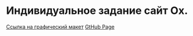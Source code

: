 # Индивидуальное задание сайт Ox.
[Ссылка на графический макет](https://www.figma.com/file/XTe0qLSQz7AbyNDiWgSi9b/WebDesignLearningServiceAgency?node-id=0-1&t=iVidTT6h1zzJAvrY-0)
[GtHub Page](https://Alyona2005.github.io)

